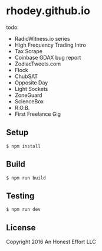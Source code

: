 # rhodey.github.io

todo:
  + RadioWitness.io series
  + High Frequency Trading Intro
  + Tax Scrape
  + Coinbase GDAX bug report
  + ZodiacTweets.com
  + Flock
  + ChubSAT
  + Opposite Day
  + Light Sockets
  + ZoneGuard
  + ScienceBox
  + R.O.B.
  + First Freelance Gig

## Setup
```
$ npm install
```

## Build
```
$ npm run build 
```

## Testing
```
$ npm run dev
```

## License

Copyright 2016 An Honest Effort LLC
